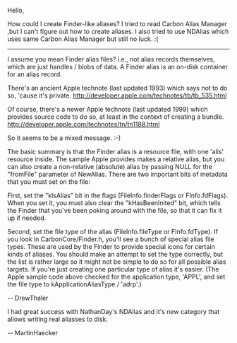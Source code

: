 Hello,

How could I create Finder-like aliases? I tried to read Carbon Alias Manager ,but I can't figure out how to create aliases. I also tried to use NDAlias which uses same Carbon Alias Manager but still no luck. :(

----

I assume you mean Finder alias files? i.e., not alias records themselves, which are just handles / blobs of data. A Finder alias is an on-disk container for an alias record.

There's an ancient Apple technote (last updated 1993) which says not to do so, 'cause it's private.
 http://developer.apple.com/technotes/tb/tb_535.html

Of course, there's a newer Apple technote (last updated 1999) which provides source code to do so, at least in the context of creating a bundle.
 http://developer.apple.com/technotes/tn/tn1188.html

So it seems to be a mixed message. :-)

The basic summary is that the Finder alias is a resource file, with one 'alis' resource inside. The sample Apple provides makes a relative alias, but you can also create a non-relative (absolute) alias by passing NULL for the "fromFile" parameter of NewAlias. There are two important bits of metadata that you must set on the file:

First, set the "kIsAlias" bit in the flags (FileInfo.finderFlags or FInfo.fdFlags). When you set it, you must also clear the "kHasBeenInited" bit, which tells the Finder that you've been poking around with the file, so that it can fix it up if needed.

Second, set the file type of the alias (FileInfo.fileType or FInfo.fdType). If you look in CarbonCore/Finder.h, you'll see a bunch of special alias file types. These are used by the Finder to provide special icons for certain kinds of aliases. You should make an attempt to set the type correctly, but the list is rather large so it might not be simple to do so for all possible alias targets. If you're just creating one particular type of alias it's easier. (The Apple sample code above checked for the application type, 'APPL', and set the file type to kApplicationAliasType / 'adrp'.)

 -- DrewThaler

I had great success with NathanDay's NDAlias and it's new category that allows writing real aliasses to disk.

-- MartinHaecker
